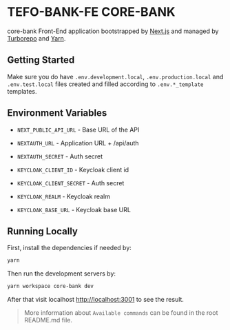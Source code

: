 # TEFO-BANK-FE CORE-BANK

core-bank Front-End application bootstrapped by [Next.js](https://nextjs.org/) and managed by [Turborepo](https://turbo.build/repo) and [Yarn](https://yarnpkg.com/).

## Getting Started
Make sure you do have `.env.development.local`, `.env.production.local` and `.env.test.local` files created and filled according to `.env.*_template` templates.

## Environment Variables

- `NEXT_PUBLIC_API_URL` - Base URL of the API  

- `NEXTAUTH_URL` - Application URL + /api/auth  
- `NEXTAUTH_SECRET` - Auth secret  

- `KEYCLOAK_CLIENT_ID` - Keycloak client id  
- `KEYCLOAK_CLIENT_SECRET` - Auth secret  
- `KEYCLOAK_REALM` - Keycloak realm  
- `KEYCLOAK_BASE_URL` - Keycloak base URL  


## Running Locally

First, install the dependencies if needed by:

```bash
yarn
```

Then run the development servers by:

```bash
yarn workspace core-bank dev
```

After that visit localhost [http://localhost:3001](http://localhost:3001) to see the result.

> More information about `Available commands` can be found in the root README.md file.

